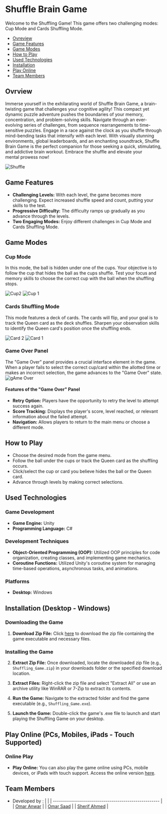 # Shuffle Brain Game

Welcome to the Shuffling Game! This game offers two challenging modes: Cup Mode and Cards Shuffling Mode.

  - [Ovreview](#overview)
  - [Game Features](#game-features)
  - [Game Modes](#game-modes)
  - [How to Play](#how-to-play)
  - [Used Technologies](#used-technologies)
  - [Installation](#installation)
  - [Play Online](#play-online)
  - [Team Members](#team-members)

## Ovrview
Immerse yourself in the exhilarating world of Shuffle Brain Game, a brain-twisting game that challenges your cognitive agility! This compact yet dynamic puzzle adventure pushes the boundaries of your memory, concentration, and problem-solving skills. Navigate through an ever-evolving series of challenges, from sequence rearrangements to time-sensitive puzzles. Engage in a race against the clock as you shuffle through mind-bending tasks that intensify with each level. With visually stunning environments, global leaderboards, and an enchanting soundtrack, Shuffle Brain Game is the perfect companion for those seeking a quick, stimulating, and addictive brain workout. Embrace the shuffle and elevate your mental prowess now!

![Shuffle](https://github.com/Sherif-2001/Shuffle-Brain-Game/assets/84602951/b7c89968-6fd5-43ee-bed0-838b2b43ebc8)

## Game Features
- **Challenging Levels:** With each level, the game becomes more challenging. Expect increased shuffle speed and count, putting your skills to the test.
- **Progressive Difficulty:** The difficulty ramps up gradually as you advance through the levels.
- **Two Engaging Modes:** Enjoy different challenges in Cup Mode and Cards Shuffling Mode.
  
## Game Modes
### Cup Mode
In this mode, the ball is hidden under one of the cups. Your objective is to follow the cup that hides the ball as the cups shuffle. Test your focus and memory skills to choose the correct cup with the ball when the shuffling stops.

![Cup2](https://github.com/Sherif-2001/Shuffle-Brain-Game/assets/84602951/3a31fc94-54a1-46db-87d1-2b82392d4792)
![Cup 1](https://github.com/Sherif-2001/Shuffle-Brain-Game/assets/84602951/de14b96c-5fa9-4278-8ad2-984dd1fe7218)

### Cards Shuffling Mode
This mode features a deck of cards. The cards will flip, and your goal is to track the Queen card as the deck shuffles. Sharpen your observation skills to identify the Queen card's position once the shuffling ends.

![Card 2](https://github.com/Sherif-2001/Shuffle-Brain-Game/assets/84602951/9bd6b086-7713-41b2-b454-8ce326a9e27e)
![Card 1](https://github.com/Sherif-2001/Shuffle-Brain-Game/assets/84602951/15201d7b-ee00-4893-8694-e6270a029416)

### Game Over Panel
The "Game Over" panel provides a crucial interface element in the game. When a player fails to select the correct cup/card within the allotted time or makes an incorrect selection, the game advances to the "Game Over" state.
![gAme Over](https://github.com/Sherif-2001/Shuffle-Brain-Game/assets/84602951/96cb33d9-692b-4966-a5f0-0dc03aee6ecc)

#### Features of the "Game Over" Panel
- **Retry Option:** Players have the opportunity to retry the level to attempt success again.
- **Score Tracking:** Displays the player's score, level reached, or relevant information about the failed attempt.
- **Navigation:** Allows players to return to the main menu or choose a different mode.

## How to Play
- Choose the desired mode from the game menu.
- Follow the ball under the cups or track the Queen card as the shuffling occurs.
- Click/select the cup or card you believe hides the ball or the Queen card.
- Advance through levels by making correct selections.

## Used Technologies

### Game Development
- **Game Engine:** Unity
- **Programming Language:** C#

### Development Techniques
- **Object-Oriented Programming (OOP):** Utilized OOP principles for code organization, creating classes, and implementing game mechanics.
- **Coroutine Functions:** Utilized Unity's coroutine system for managing time-based operations, asynchronous tasks, and animations.

### Platforms
- **Desktop:** Windows

## Installation (Desktop - Windows)

### Downloading the Game
1. **Download Zip File:** Click [here](link_to_your_game_zip) to download the zip file containing the game executable and necessary files.

### Installing the Game
2. **Extract Zip File:** Once downloaded, locate the downloaded zip file (e.g., `Shuffling_Game.zip`) in your downloads folder or the specified download location.

3. **Extract Files:** Right-click the zip file and select "Extract All" or use an archive utility like WinRAR or 7-Zip to extract its contents.

4. **Run the Game:** Navigate to the extracted folder and find the game executable (e.g., `Shuffling_Game.exe`).

5. **Launch the Game:** Double-click the game's .exe file to launch and start playing the Shuffling Game on your desktop.

## Play Online (PCs, Mobiles, iPads - Touch Supported)

### Online Play
- **Play Online:** You can also play the game online using PCs, mobile devices, or iPads with touch support. Access the online version [here]([link_to_your_online_game](https://simmer.io/@Omar_Saad/shuffle-cups-and-cards)).

## Team Members
- Developed by :
  |                                                       | 
  | ----------------------------------------------------- | 
  | [Omar Anwar](https://github.com/omaranwar21)          |
  | [Omar Saad](https://github.com/Omar-Saad-ELGharbawy)  | 
  | [Sherif Ahmed](https://github.com/Sherif-2001)        |

